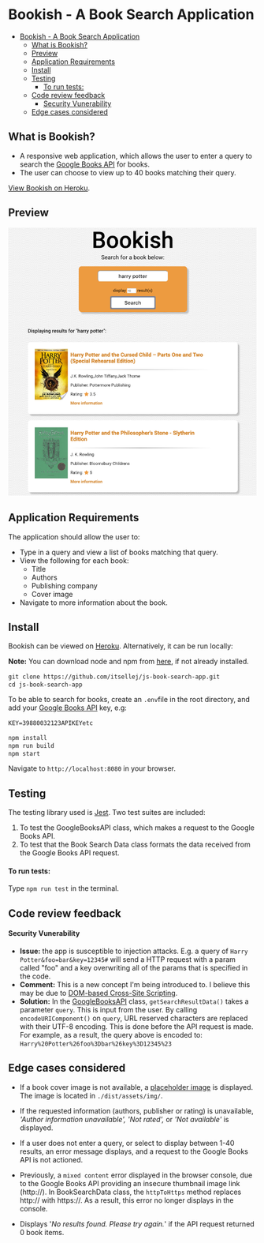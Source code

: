 # Bookish - A Book Search Application

- [Bookish - A Book Search Application](#bookish---a-book-search-application)
  - [What is Bookish?](#what-is-bookish)
  - [Preview](#preview)
  - [Application Requirements](#application-requirements)
  - [Install](#install)
  - [Testing](#testing)
      - [To run tests:](#to-run-tests)
  - [Code review feedback](#code-review-feedback)
      - [Security Vunerability](#security-vunerability)
  - [Edge cases considered](#edge-cases-considered)

## What is Bookish?

- A responsive web application, which allows the user to enter a query to search the [Google Books API](https://developers.google.com/books/docs/overview) for books.
- The user can choose to view up to 40 books matching their query.

[View Bookish on Heroku](https://bookish-00.herokuapp.com).

## Preview

![Bookish App Screenshot](dist/assets/img/bookish-app.png)

## Application Requirements

The application should allow the user to:

- Type in a query and view a list of books matching that query.
- View the following for each book:
  - Title
  - Authors
  - Publishing company
  - Cover image
- Navigate to more information about the book.

## Install

Bookish can be viewed on [Heroku](https://bookish-00.herokuapp.com). Alternatively, it can be run locally:

**Note:** You can download node and npm from [here](https://www.npmjs.com/get-npm), if not already installed.

```
git clone https://github.com/itsellej/js-book-search-app.git
cd js-book-search-app
```

To be able to search for books, create an `.env`file in the root directory, and add your [Google Books API](https://developers.google.com/books/docs/v1/using#APIKey) key, e.g:

```
KEY=39880032123APIKEYetc
```

```
npm install
npm run build
npm start
```

Navigate to `http://localhost:8080` in your browser.

## Testing

The testing library used is [Jest](https://jestjs.io/). Two test suites are included:

1. To test the GoogleBooksAPI class, which makes a request to the Google Books API.
2. To test that the Book Search Data class formats the data received from the Google Books API request.

#### To run tests:

Type `npm run test` in the terminal.

## Code review feedback

#### Security Vunerability

- **Issue:** the app is susceptible to injection attacks. E.g. a query of `Harry Potter&foo=bar&key=12345#` will send a HTTP request with a param called "foo" and a key overwriting all of the params that is specified in the code.
- **Comment:** This is a new concept I'm being introduced to. I believe this may be due to [DOM-based Cross-Site Scripting](https://www.owasp.org/index.php/Testing_for_Cross_site_scripting#Description_of_Cross-site_scripting_Vulnerabilities).
- **Solution:** In the [GoogleBooksAPI](https://github.com/itsellej/js-book-search-app/blob/master/src/google_books_api.js) class, `getSearchResultData()` takes a parameter `query`. This is input from the user. By calling `encodeURIComponent()` on `query`, URL reserved characters are replaced with their UTF-8 encoding. This is done before the API request is made.
  For example, as a result, the query above is encoded to:
  `Harry%20Potter%26foo%3Dbar%26key%3D12345%23`

## Edge cases considered

- If a book cover image is not available, a [placeholder image](https://github.com/itsellej/js-book-search-app/blob/master/dist/assets/img/no-image.png) is displayed. The image is located in `./dist/assets/img/`.

- If the requested information (authors, publisher or rating) is unavailable, _'Author information unavailable', 'Not rated',_ or _'Not available'_ is displayed.

- If a user does not enter a query, or select to display between 1-40 results, an error message displays, and a request to the Google Books API is not actioned.

- Previously, a `mixed content` error displayed in the browser console, due to the Google Books API providing an insecure thumbnail image link (http://). In BookSearchData class, the `httpToHttps` method replaces http:// with https://. As a result, this error no longer displays in the console.

- Displays '_No results found. Please try again._' if the API request returned 0 book items.
